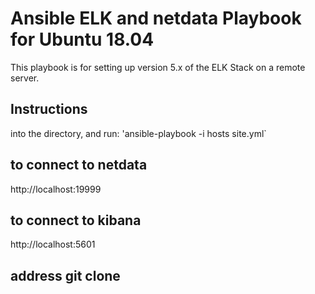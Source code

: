 # Ansible ELK and netdata Playbook for Ubuntu 18.04
 
This playbook is for setting up version 5.x of the ELK Stack on a remote server. 
 
 ## Instructions
 
into the directory, and run:
 'ansible-playbook -i hosts site.yml`
 
 ## to connect to netdata
 http://localhost:19999
 
 ## to connect to kibana
 http://localhost:5601
 
 ## address git clone
 
[site.yml]: https://github.com/charles1964/jupiter.git
